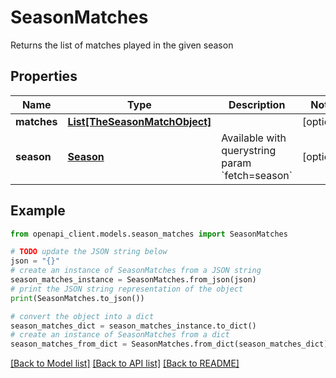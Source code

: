 # SeasonMatches

Returns the list of matches played in the given season

## Properties

Name | Type | Description | Notes
------------ | ------------- | ------------- | -------------
**matches** | [**List[TheSeasonMatchObject]**](TheSeasonMatchObject.md) |  | [optional] 
**season** | [**Season**](Season.md) | Available with querystring param &#x60;fetch&#x3D;season&#x60; | [optional] 

## Example

```python
from openapi_client.models.season_matches import SeasonMatches

# TODO update the JSON string below
json = "{}"
# create an instance of SeasonMatches from a JSON string
season_matches_instance = SeasonMatches.from_json(json)
# print the JSON string representation of the object
print(SeasonMatches.to_json())

# convert the object into a dict
season_matches_dict = season_matches_instance.to_dict()
# create an instance of SeasonMatches from a dict
season_matches_from_dict = SeasonMatches.from_dict(season_matches_dict)
```
[[Back to Model list]](../README.md#documentation-for-models) [[Back to API list]](../README.md#documentation-for-api-endpoints) [[Back to README]](../README.md)


